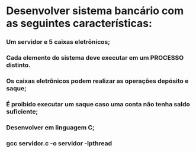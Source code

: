 # Desenvolver sistema bancário com as seguintes características:

### Um servidor e 5 caixas eletrônicos;
### Cada elemento do sistema deve executar em um PROCESSO distinto. 
### Os caixas eletrônicos podem realizar as operações depósito e saque;
### É proibido executar um saque caso uma conta não tenha saldo suficiente; 
### Desenvolver em linguagem C;

### gcc servidor.c -o servidor -lpthread